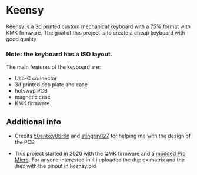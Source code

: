 # Keensy


Keensy is a 3d printed custom mechanical keyboard with a 75% format with KMK firmware. The goal of this project is to create a cheap keyboard with good quality
### Note: the keyboard has a ISO layout. 

The main features of the keyboard are:
- Usb-C connector
- 3d printed pcb plate and case
- hotswap PCB
- magnetic case 
- KMK firmware



## Additional info

* Credits [50an6xy06r6n](https://github.com/50an6xy06r6n/hotswap_pcb_generator) and [stingray127](https://github.com/stingray127/handwirehotswap) for helping me with the design of the PCB

* This project started in 2020 with the QMK firmware and a [modded Pro Micro](https://golem.hu/guide/pro-micro-upgrade/). For anyone interested in it i uploaded the duplex matrix and the .hex with the pinout in keensy.old
